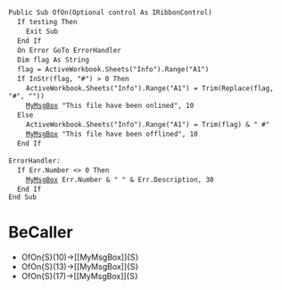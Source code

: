&nbsp;  &nbsp;  &nbsp;  &nbsp;  
`Public Sub OfOn(Optional control As IRibbonControl)`  
&nbsp;&nbsp;&nbsp;&nbsp;`If testing Then`  
&nbsp;&nbsp;&nbsp;&nbsp;&nbsp;&nbsp;&nbsp;&nbsp;`Exit Sub`  
&nbsp;&nbsp;&nbsp;&nbsp;`End If`  
&nbsp;&nbsp;&nbsp;&nbsp;`On Error GoTo ErrorHandler`  
&nbsp;&nbsp;&nbsp;&nbsp;`Dim flag As String`  
&nbsp;&nbsp;&nbsp;&nbsp;`flag = ActiveWorkbook.Sheets("Info").Range("A1")`  
&nbsp;&nbsp;&nbsp;&nbsp;`If InStr(flag, "#") > 0 Then`  
&nbsp;&nbsp;&nbsp;&nbsp;&nbsp;&nbsp;&nbsp;&nbsp;`ActiveWorkbook.Sheets("Info").Range("A1") = Trim(Replace(flag, "#", ""))`  
&nbsp;&nbsp;&nbsp;&nbsp;&nbsp;&nbsp;&nbsp;&nbsp;[`MyMsgBox`](MyMsgBox)` "This file have been onlined", 10`  
&nbsp;&nbsp;&nbsp;&nbsp;`Else`  
&nbsp;&nbsp;&nbsp;&nbsp;&nbsp;&nbsp;&nbsp;&nbsp;`ActiveWorkbook.Sheets("Info").Range("A1") = Trim(flag) & " #"`  
&nbsp;&nbsp;&nbsp;&nbsp;&nbsp;&nbsp;&nbsp;&nbsp;[`MyMsgBox`](MyMsgBox)` "This file have been offlined", 10`  
&nbsp;&nbsp;&nbsp;&nbsp;`End If`  
&nbsp;  &nbsp;  &nbsp;  &nbsp;  
`ErrorHandler:`  
&nbsp;&nbsp;&nbsp;&nbsp;`If Err.Number <> 0 Then`  
&nbsp;&nbsp;&nbsp;&nbsp;&nbsp;&nbsp;&nbsp;&nbsp;[`MyMsgBox`](MyMsgBox)` Err.Number & " " & Err.Description, 30`  
&nbsp;&nbsp;&nbsp;&nbsp;`End If`  
`End Sub`  


# BeCaller
- OfOn{S}(10)->[[MyMsgBox]]{S}
- OfOn{S}(13)->[[MyMsgBox]]{S}
- OfOn{S}(17)->[[MyMsgBox]]{S}

